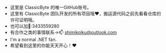-  这里是 ClassicByte 的唯一GitHub账号。
-  这里有 ClassicByte 团队开发的所有项目哦❤，搬运源代码之前先看看仓库的许可证明哦。
-  也可以加🐧:3433559280
-  有合作之类的事情联系->📫 shimikoiku@outlook.com
-  I'm a normal .NET fan.
-  希望看到这里的你能天天开心！❤
<!---
ClassicByteInc/ClassicByteInc is a ✨ special ✨ repository because its `README.md` (this file) appears on your GitHub profile.
You can click the Preview link to take a look at your changes.
--->
